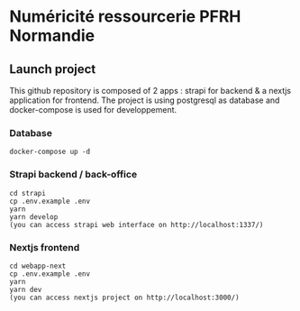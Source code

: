 # Numéricité ressourcerie PFRH Normandie

## Launch project

This github repository is composed of 2 apps : strapi for backend & a nextjs application for frontend.
The project is using postgresql as database and docker-compose is used for developpement.

### Database

```
docker-compose up -d
```

### Strapi backend / back-office

```
cd strapi
cp .env.example .env
yarn
yarn develop
(you can access strapi web interface on http://localhost:1337/)
```

### Nextjs frontend

```
cd webapp-next
cp .env.example .env
yarn
yarn dev
(you can access nextjs project on http://localhost:3000/)
```
